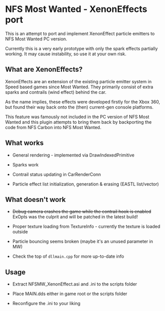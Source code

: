 # NFS Most Wanted - XenonEffects port

This is an attempt to port and implement XenonEffect particle emitters to NFS Most Wanted PC version.

Currently this is a very early prototype with only the spark effects partially working. It may cause instability, so use it at your own risk.

## What are XenonEffects?

XenonEffects are an extension of the existing particle emitter system in Speed based games since Most Wanted. They primarily consist of extra sparks and contrails (wind effect) behind the car.

As the name implies, these effects were developed firstly for the Xbox 360, but found their way back onto the (then) current-gen console platforms.

This feature was famously not included in the PC version of NFS Most Wanted and this plugin attempts to bring them back by backporting the code from NFS Carbon into NFS Most Wanted.

## What works

- General rendering - implemented via DrawIndexedPrimitive

- Sparks work

- Contrail status updating in CarRenderConn

- Particle effect list initialization, generation & erasing (EASTL list/vector)

## What doesn't work

- ~~Debug camera crashes the game while the contrail hook is enabled~~ ExOpts was the culprit and will be patched in the latest build!

- Proper texture loading from TextureInfo - currently the texture is loaded outside

- Particle bouncing seems broken (maybe it's an unused parameter in MW)

- Check the top of `dllmain.cpp` for more up-to-date info

## Usage

- Extract NFSMW_XenonEffect.asi and .ini to the scripts folder

- Place MAIN.dds either in game root or the scripts folder

- Reconfigure the .ini to your liking
